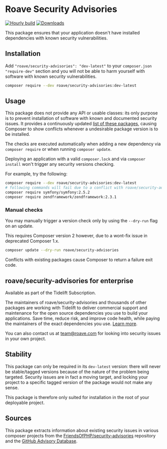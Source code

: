 # Roave Security Advisories

[![Hourly build](https://github.com/Roave/SecurityAdvisoriesBuilder/workflows/Hourly%20build/badge.svg?branch=latest)](https://github.com/Roave/SecurityAdvisoriesBuilder/actions?query=workflow%3A%22Hourly+build%22)
[![Downloads](https://img.shields.io/packagist/dt/roave/security-advisories.svg)](https://packagist.org/packages/roave/security-advisories)

This package ensures that your application doesn't have installed dependencies with known security vulnerabilities.

## Installation

Add `"roave/security-advisories": "dev-latest"` to your `composer.json` `"require-dev"` section and you will
not be able to harm yourself with software with known security vulnerabilities.

```sh
composer require --dev roave/security-advisories:dev-latest
```

## Usage

This package does not provide any API or usable classes: its only purpose is to prevent installation of software
with known and documented security issues. It provides a continuously updated
[list of these packages](composer.json),
causing Composer to show conflicts whenever a undesirable package version is to be installed.

The checks are executed automatically when adding a new dependency via `composer require`
or when running `composer update`.

Deploying an application with a valid `composer.lock` and via `composer install` won't trigger
any security versions checking.

For example, try the following:

```sh
composer require --dev roave/security-advisories:dev-latest
# following commands will fail due to a conflict with roave/security-advisories:
composer require symfony/symfony:2.5.2
composer require zendframework/zendframework:2.3.1 
```

### Manual checks

You may manually trigger a version check only by using the `--dry-run` flag on an update.

This requires Composer version 2 however, due to a wont-fix issue in deprecated Composer 1.x.

```sh
composer update --dry-run roave/security-advisories
```

Conflicts with existing packages cause Composer to return a failure exit code.

## roave/security-advisories for enterprise

Available as part of the Tidelift Subscription.

The maintainers of roave/security-advisories and thousands of other packages are working with Tidelift to deliver commercial support and maintenance for the open source dependencies you use to build your applications. Save time, reduce risk, and improve code health, while paying the maintainers of the exact dependencies you use. [Learn more](https://tidelift.com/subscription/pkg/packagist-roave-security-advisories?utm_source=packagist-roave-security-advisories&utm_medium=referral&utm_campaign=enterprise&utm_term=repo).

You can also contact us at team@roave.com for looking into security issues in your own project.

## Stability

This package can only be required in its `dev-latest` version: there will never be stable/tagged versions because of
the nature of the problem being targeted. Security issues are in fact a moving target, and locking your project to a 
specific tagged version of the package would not make any sense.

This package is therefore only suited for installation in the root of your deployable project.

## Sources

This package extracts information about existing security issues in various composer projects from 
the [FriendsOfPHP/security-advisories](https://github.com/FriendsOfPHP/security-advisories) repository and the [GitHub Advisory Database](https://github.com/advisories?query=ecosystem%3Acomposer).
